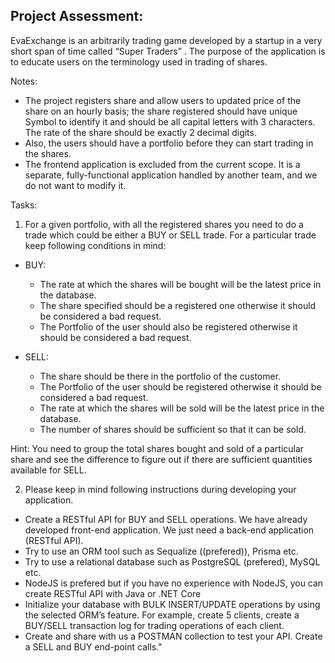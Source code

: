 ## Project Assessment:
EvaExchange is an arbitrarily trading game developed by a startup in a very short span of time called “Super Traders” . The purpose of the application is to educate users on the terminology used in trading of shares.

Notes:

- The project registers share and allow users to updated price of the share on an hourly basis; the share registered should have unique Symbol to identify it and should be all capital letters with 3 characters. The rate of the share should be exactly 2 decimal digits.
- Also, the users should have a portfolio before they can start trading in the shares.
- The frontend application is excluded from the current scope. It is a separate, fully-functional application handled by another team, and we do not want to modify it.
 

Tasks:

1) For a given portfolio, with all the registered shares you need to do a trade which could be either a BUY or SELL trade. For a particular trade keep following conditions in mind:

- BUY:
  - The rate at which the shares will be bought will be the latest price in the database.
  - The share specified should be a registered one otherwise it should be considered a bad request.
  - The Portfolio of the user should also be registered otherwise it should be considered a bad request.

- SELL:
  - The share should be there in the portfolio of the customer.
  - The Portfolio of the user should be registered otherwise it should be considered a bad request.
  - The rate at which the shares will be sold will be the latest price in the database.
  - The number of shares should be sufficient so that it can be sold.

Hint: You need to group the total shares bought and sold of a particular share and see the difference to figure out if there are sufficient quantities available for SELL.

2) Please keep in mind following instructions during developing your application. 
- Create a RESTful API for BUY and SELL operations. We have already developed front-end application. We just need a back-end application (RESTful API). 
- Try to use an ORM tool such as Sequalize ((prefered)), Prisma etc. 
- Try to use a relational database such as PostgreSQL (prefered), MySQL etc. 
- NodeJS is prefered but if you have no experience with NodeJS, you can create RESTful API with Java or .NET Core 
- Initialize your database with BULK INSERT/UPDATE operations by using the selected ORM’s feature. For example, create 5 clients, create a BUY/SELL transaction log for trading operations of each client. 
- Create and share with us a POSTMAN collection to test your API. Create a SELL and BUY end-point calls."
